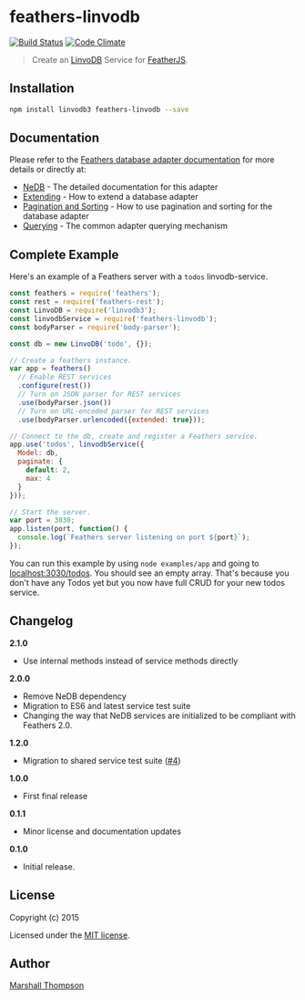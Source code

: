 # feathers-linvodb

[![Build Status](https://travis-ci.org/leeroybrun/feathers-linvodb.png?branch=master)](https://travis-ci.org/feathersjs/feathers-linvodb)
[![Code Climate](https://codeclimate.com/github/leeroybrun/feathers-linvodb.png)](https://codeclimate.com/github/feathersjs/feathers-linvodb)

> Create an [LinvoDB](https://github.com/Ivshti/linvodb3) Service for [FeatherJS](https://github.com/feathersjs).


## Installation

```bash
npm install linvodb3 feathers-linvodb --save
```


## Documentation

Please refer to the [Feathers database adapter documentation](http://docs.feathersjs.com/databases/readme.html) for more details or directly at:

- [NeDB](http://docs.feathersjs.com/databases/nedb.html) - The detailed documentation for this adapter
- [Extending](http://docs.feathersjs.com/databases/extending.html) - How to extend a database adapter
- [Pagination and Sorting](http://docs.feathersjs.com/databases/pagination.html) - How to use pagination and sorting for the database adapter
- [Querying](http://docs.feathersjs.com/databases/querying.html) - The common adapter querying mechanism


## Complete Example

Here's an example of a Feathers server with a `todos` linvodb-service.

```js
const feathers = require('feathers');
const rest = require('feathers-rest');
const LinvoDB = require('linvodb3');
const linvodbService = require('feathers-linvodb');
const bodyParser = require('body-parser');

const db = new LinvoDB('todo', {});

// Create a feathers instance.
var app = feathers()
  // Enable REST services
  .configure(rest())
  // Turn on JSON parser for REST services
  .use(bodyParser.json())
  // Turn on URL-encoded parser for REST services
  .use(bodyParser.urlencoded({extended: true}));

// Connect to the db, create and register a Feathers service.
app.use('todos', linvodbService({
  Model: db,
  paginate: {
    default: 2,
    max: 4
  }
}));

// Start the server.
var port = 3030;
app.listen(port, function() {
  console.log(`Feathers server listening on port ${port}`);
});
```

You can run this example by using `node examples/app` and going to [localhost:3030/todos](http://localhost:3030/todos). You should see an empty array. That's because you don't have any Todos yet but you now have full CRUD for your new todos service.

## Changelog

__2.1.0__

- Use internal methods instead of service methods directly

__2.0.0__

- Remove NeDB dependency
- Migration to ES6 and latest service test suite
- Changing the way that NeDB services are initialized to be compliant with Feathers 2.0.

__1.2.0__

- Migration to shared service test suite ([#4](https://github.com/feathersjs/feathers-nedb/pull/4))

__1.0.0__

- First final release

__0.1.1__

- Minor license and documentation updates

__0.1.0__

- Initial release.


## License

Copyright (c) 2015

Licensed under the [MIT license](LICENSE).


## Author

[Marshall Thompson](https://github.com/marshallswain)
